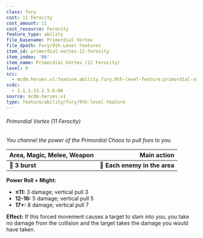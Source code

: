 ```yaml
---
class: fury
cost: 11 Ferocity
cost_amount: 11
cost_resource: Ferocity
feature_type: ability
file_basename: Primordial Vortex
file_dpath: Fury/9th-Level Features
item_id: primordial-vortex-11-ferocity
item_index: '06'
item_name: Primordial Vortex (11 Ferocity)
level: 9
scc:
  - mcdm.heroes.v1:feature.ability.fury.9th-level-feature:primordial-vortex-11-ferocity
scdc:
  - 1.1.1:13.2.5.6:06
source: mcdm.heroes.v1
type: feature/ability/fury/9th-level-feature
---
```


###### Primordial Vortex (11 Ferocity)

*You channel the power of the Primordial Chaos to pull foes to you.*

| **Area, Magic, Melee, Weapon** |               **Main action** |
| ------------------------------ | ----------------------------: |
| **📏 3 burst**                 | **🎯 Each enemy in the area** |

**Power Roll + Might:**

- **≤11:** 3 damage; vertical pull 3
- **12-16:** 5 damage; vertical pull 5
- **17+:** 8 damage; vertical pull 7

**Effect:** If this forced movement causes a target to slam into you, you take no damage from the collision and the target takes the damage you would have taken.

